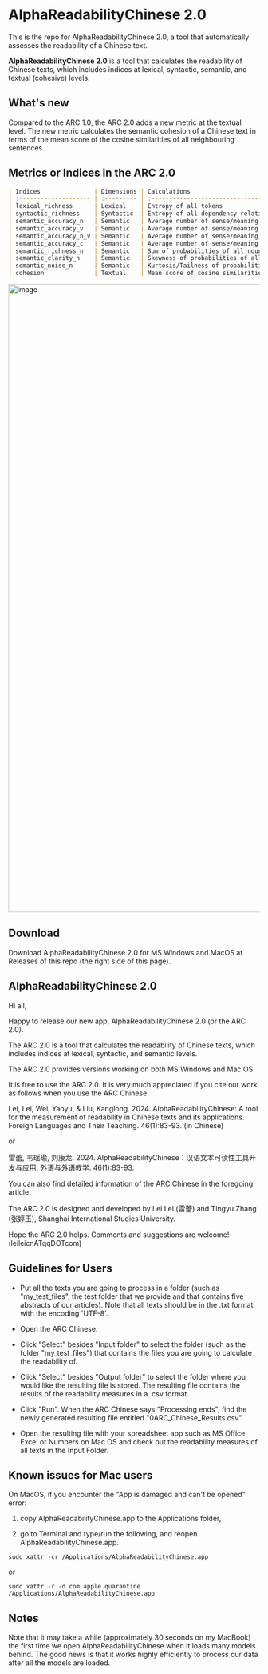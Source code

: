 # AlphaReadabilityChinese 2.0

This is the repo for AlphaReadabilityChinese 2.0, a tool that automatically assesses the readability of a Chinese text.


**AlphaReadabilityChinese 2.0** is a tool that calculates the readability of Chinese texts, which includes indices at lexical, syntactic, semantic, and textual (cohesive) levels.

## What's new

Compared to the ARC 1.0, the ARC 2.0 adds a new metric at the textual level. The new metric calculates the semantic cohesion of a Chinese text in terms of the mean score of the cosine similarities of all neighbouring sentences. 

## Metrics or Indices in the ARC 2.0


```markdown
| Indices               | Dimensions | Calculations                                                          |
| :-------------------- | :--------- | :-------------------------------------------------------------------- |
| lexical_richness      | Lexical    | Entropy of all tokens                                                 |
| syntactic_richness    | Syntactic  | Entropy of all dependency relations                                   |
| semantic_accuracy_n   | Semantic   | Average number of sense/meaning components of all nouns               |
| semantic_accuracy_v   | Semantic   | Average number of sense/meaning components of all verbs               |
| semantic_accuracy_n_v | Semantic   | Average number of sense/meaning components of all nouns and verbs     |
| semantic_accuracy_c   | Semantic   | Average number of sense/meaning components of all content words (i.e., nouns, verbs, adjectives, and adverbs) |
| semantic_richness_n   | Semantic   | Sum of probabilities of all nouns                                     |
| semantic_clarity_n    | Semantic   | Skewness of probabilities of all nouns                                |
| semantic_noise_n      | Semantic   | Kurtosis/Tailness of probabilities of all nouns                       |
| cohesion              | Textual    | Mean score of cosine similarities of all adjacent sentences           |
```

<img width="1498" height="1256" alt="image" src="https://github.com/user-attachments/assets/e45c0c89-9115-4239-acf2-9d292f29f578" />



## Download

Download AlphaReadabilityChinese 2.0 for MS Windows and MacOS at Releases of this repo (the right side of this page). 



## AlphaReadabilityChinese 2.0

Hi all,

Happy to release our new app, AlphaReadabilityChinese 2.0 (or the ARC 2.0).

The ARC 2.0 is a tool that calculates the readability of Chinese texts, which includes indices at lexical, syntactic, and semantic levels.

The ARC 2.0 provides versions working on both MS Windows and Mac OS. 

It is free to use the ARC 2.0. It is very much appreciated if you cite our work as follows when you use the ARC Chinese.

Lei, Lei, Wei, Yaoyu, & Liu, Kanglong. 2024. AlphaReadabilityChinese: A tool for the measurement of readability in Chinese texts and its applications. Foreign Languages and Their Teaching. 46(1):83-93. (in Chinese)

or 

雷蕾, 韦瑶瑜, 刘康龙. 2024. AlphaReadabilityChinese：汉语文本可读性工具开发与应用. 外语与外语教学. 46(1):83-93.

You can also find detailed information of the ARC Chinese in the foregoing article.

The ARC 2.0 is designed and developed by Lei Lei (雷蕾) and Tingyu Zhang (张婷玉), Shanghai International Studies University.

Hope the ARC 2.0 helps. Comments and suggestions are welcome! (leileicnATqqDOTcom)

## Guidelines for Users

- Put all the texts you are going to process in a folder (such as "my_test_files", the test folder that we provide and that contains five abstracts of our articles). Note that all texts should be in the .txt format with the encoding 'UTF-8'.

- Open the ARC Chinese.

- Click "Select" besides "Input folder" to select the folder (such as the folder "my_test_files") that contains the files you are going to calculate the readability of.

- Click "Select" besides "Output folder" to select the folder where you would like the resulting file is stored. The resulting file contains the results of the readability measures in a .csv format.

- Click "Run". When the ARC Chinese says "Processing ends", find the newly generated resulting file entitled "0ARC_Chinese_Results.csv".

- Open the resulting file with your spreadsheet app such as MS Office Excel or Numbers on Mac OS and check out the readability measures of all texts in the Input Folder.

## Known issues for Mac users

On MacOS, if you encounter the "App is damaged and can't be opened" error: 

1) copy AlphaReadabilityChinese.app to the Applications folder,
  
2) go to Terminal and type/run the following, and reopen AlphaReadabilityChinese.app.

`sudo xattr -cr /Applications/AlphaReadabilityChinese.app`

or

`sudo xattr -r -d com.apple.quarantine /Applications/AlphaReadabilityChinese.app`

## Notes

Note that it may take a while (approximately 30 seconds on my MacBook) the first time we open AlphaReadabilityChinese when it loads many models behind. The good news is that it works highly efficiently to process our data after all the models are loaded.
